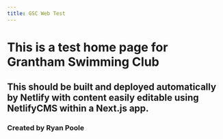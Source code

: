 ```yaml
---
title: GSC Web Test
---
```

# This is a test home page for Grantham Swimming Club
## This should be built and deployed automatically by Netlify with content easily editable using NetlifyCMS within a Next.js app.
### Created by Ryan Poole